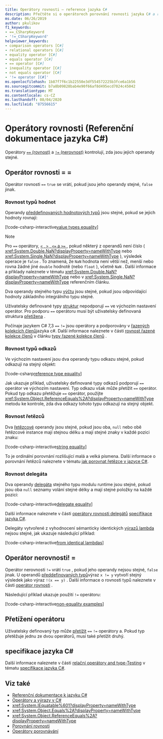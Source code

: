 ```yaml
---
title: Operátory rovnosti – reference jazyka C#
description: Přečtěte si o operátorech porovnání rovnosti jazyka C# a rovnosti typů jazyka C#.
ms.date: 06/26/2019
author: pkulikov
f1_keywords:
- ==_CSharpKeyword
- '!=_CSharpKeyword'
helpviewer_keywords:
- comparison operators [C#]
- relational operators [C#]
- equality operator [C#]
- equals operator [C#]
- == operator [C#]
- inequality operator [C#]
- not equals operator [C#]
- '!= operator [C#]'
ms.openlocfilehash: 1b87f7f6c1b22550e3df554572225b3fce6a1b56
ms.sourcegitcommit: b7a8b09828bab4e90f66af8d495ecd7024c45042
ms.translationtype: MT
ms.contentlocale: cs-CZ
ms.lasthandoff: 08/04/2020
ms.locfileid: "87556615"
---
```

# <a name="equality-operators-c-reference"></a>Operátory rovnosti (Referenční dokumentace jazyka C#)

Operátory [ `==` (rovnost)](#equality-operator-) a [ `!=` (nerovnost)](#inequality-operator-) kontrolují, zda jsou jejich operandy stejné.

## <a name="equality-operator-"></a>Operátor rovnosti = =

Operátor rovnosti `==` `true` se vrátí, pokud jsou jeho operandy stejné, `false` jinak.

### <a name="value-types-equality"></a>Rovnost typů hodnot

Operandy [předdefinovaných hodnotových typů](../builtin-types/value-types.md#built-in-value-types) jsou stejné, pokud se jejich hodnoty rovnají:

[!code-csharp-interactive[value types equality](snippets/EqualityOperators.cs#ValueTypesEquality)]

> [!NOTE]
> Pro `==` operátory, [ `<` , `>` , `<=` a `>=` ](comparison-operators.md) , pokud některý z operandů není číslo ( <xref:System.Double.NaN?displayProperty=nameWithType> nebo <xref:System.Single.NaN?displayProperty=nameWithType> ), výsledek operace je `false` . To znamená, že `NaN` hodnota není větší než, menší nebo rovna žádné jiné `double` hodnotě (nebo `float` ), včetně `NaN` . Další informace a příklady naleznete v tématu <xref:System.Double.NaN?displayProperty=nameWithType> nebo v <xref:System.Single.NaN?displayProperty=nameWithType> referenčním článku.

Dva operandy stejného typu [výčtu](../builtin-types/enum.md) jsou stejné, pokud jsou odpovídající hodnoty základního integrálního typu stejné.

Uživatelsky definované typy [struktur](../builtin-types/struct.md) nepodporují `==` ve výchozím nastavení operátor. Pro podporu `==` operátoru musí být uživatelsky definovaná struktura [přetížena](operator-overloading.md) .

Počínaje jazykem C# 7,3 `==` `!=` jsou operátory a podporovány v [řazených kolekcích členů](../builtin-types/value-tuples.md)jazyka c#. Další informace naleznete v části [rovnost řazené kolekce členů](../builtin-types/value-tuples.md#tuple-equality) v článku [typy řazené kolekce členů](../builtin-types/value-tuples.md) .

### <a name="reference-types-equality"></a>Rovnost typů odkazů

Ve výchozím nastavení jsou dva operandy typu odkazu stejné, pokud odkazují na stejný objekt:

[!code-csharp[reference type equality](snippets/EqualityOperators.cs#ReferenceTypesEquality)]

Jak ukazuje příklad, uživatelsky definované typy odkazů podporují `==` operátor ve výchozím nastavení. Typ odkazu však může přetížit `==` operátor. Pokud typ odkazu přetěžuje `==` operátor, použijte <xref:System.Object.ReferenceEquals%2A?displayProperty=nameWithType> metodu ke kontrole, zda dva odkazy tohoto typu odkazují na stejný objekt.

### <a name="string-equality"></a>Rovnost řetězců

Dva [řetězcové](../builtin-types/reference-types.md#the-string-type) operandy jsou stejné, pokud jsou oba, `null` nebo obě řetězcové instance mají stejnou délku a mají stejné znaky v každé pozici znaku:

[!code-csharp-interactive[string equality](snippets/EqualityOperators.cs#StringEquality)]

To je ordinální porovnání rozlišující malá a velká písmena. Další informace o porovnání řetězců naleznete v tématu [jak porovnat řetězce v jazyce C#](../../how-to/compare-strings.md).

### <a name="delegate-equality"></a>Rovnost delegáta

Dva operandy [delegáta](../../programming-guide/delegates/index.md) stejného typu modulu runtime jsou stejné, pokud jsou oba `null` seznamy volání stejné délky a mají stejné položky na každé pozici:

[!code-csharp-interactive[delegate equality](snippets/EqualityOperators.cs#DelegateEquality)]

Další informace naleznete v části [operátory rovnosti delegátů](~/_csharplang/spec/expressions.md#delegate-equality-operators) [specifikace jazyka C#](~/_csharplang/spec/introduction.md).

Delegáty vytvořené z vyhodnocení sémanticky identických [výrazů lambda](../../programming-guide/statements-expressions-operators/lambda-expressions.md) nejsou stejné, jak ukazuje následující příklad:

[!code-csharp-interactive[from identical lambdas](snippets/EqualityOperators.cs#IdenticalLambdas)]

## <a name="inequality-operator-"></a>Operátor nerovnosti! =

Operátor nerovnosti `!=` vrátí `true` , pokud jeho operandy nejsou stejné, `false` jinak. U operandů [předdefinovaných typů](../builtin-types/built-in-types.md)výraz `x != y` vytvoří stejný výsledek jako výraz `!(x == y)` . Další informace o rovnosti typů naleznete v části [operátor rovnosti](#equality-operator-) .

Následující příklad ukazuje použití `!=` operátoru:

[!code-csharp-interactive[non-equality examples](snippets/EqualityOperators.cs#NonEquality)]

## <a name="operator-overloadability"></a>Přetížení operátoru

Uživatelsky definovaný typ může [přetížit](operator-overloading.md) `==` `!=` operátory a. Pokud typ přetěžuje jednu ze dvou operátorů, musí také přetížit druhý.

## <a name="c-language-specification"></a>specifikace jazyka C#

Další informace naleznete v části [relační operátory and type-Testing](~/_csharplang/spec/expressions.md#relational-and-type-testing-operators) v tématu [specifikace jazyka C#](~/_csharplang/spec/introduction.md).

## <a name="see-also"></a>Viz také

- [Referenční dokumentace k jazyku C#](../index.md)
- [Operátory a výrazy v C#](index.md)
- <xref:System.IEquatable%601?displayProperty=nameWithType>
- <xref:System.Object.Equals%2A?displayProperty=nameWithType>
- <xref:System.Object.ReferenceEquals%2A?displayProperty=nameWithType>
- [Porovnání rovnosti](../../programming-guide/statements-expressions-operators/equality-comparisons.md)
- [Operátory porovnávání](comparison-operators.md)

